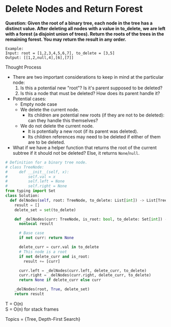 # Delete Nodes and Return Forest

<b>Question: Given the root of a binary tree, each node in the tree has a distinct value. After deleting all nodes with a value in to_delete, we are left with a forest (a disjoint union of trees). Return the roots of the trees in the remaining forest.  You may return the result in any order.</b>

```
Example:
Input: root = [1,2,3,4,5,6,7], to_delete = [3,5]
Output: [[1,2,null,4],[6],[7]]
```

Thought Process
* There are two important considerations to keep in mind at the particular node:
  1. Is this a potential new "root"? Is it's parent supposed to be deleted?
  2. Is this a node that must be deleted? How does its parent handle it?
* Potential cases:
  * Empty node case
  * We delete the current node.
    * Its children are potential new roots (if they are not to be deleted): can they handle this themselves?
  * We do not delete the current node.
    * It is potentially a new root (if its parent was deleted).
    * Its children references may need to be deleted if either of them are to be deleted.
* What if we have a helper function that returns the root of the current subtree if it should not be deleted? Else, it returns `None`/`null`.
 
  
```python
# Definition for a binary tree node.
# class TreeNode:
#     def __init__(self, x):
#         self.val = x
#         self.left = None
#         self.right = None
from typing import Set
class Solution:
  def delNodes(self, root: TreeNode, to_delete: List[int]) -> List[TreeNode]:
    result = []
    delete_set = set(to_delete)

    def _delNodes(curr: TreeNode, is_root: bool, to_delete: Set[int]) -> TreeNode:
      nonlocal result

      # Base case
      if not curr: return None    

      delete_curr = curr.val in to_delete
      # This node is a root
      if not delete_curr and is_root:
        result += [curr]

      curr.left = _delNodes(curr.left, delete_curr, to_delete)
      curr.right = _delNodes(curr.right, delete_curr, to_delete)          
      return None if delete_curr else curr

    _delNodes(root, True, delete_set)
    return result
```

T = O(n)  
S = O(n) for stack frames

Topics = {Tree, Depth-First Search}
